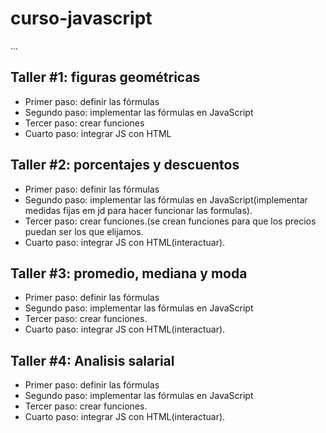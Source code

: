 # curso-javascript

...

## Taller #1: figuras geométricas

- Primer paso: definir las fórmulas
- Segundo paso: implementar las fórmulas en JavaScript
- Tercer paso: crear funciones
- Cuarto paso: integrar JS con HTML

## Taller #2: porcentajes y descuentos

- Primer paso: definir las fórmulas
- Segundo paso: implementar las fórmulas en JavaScript(implementar medidas fijas em jd para hacer funcionar las formulas).
- Tercer paso: crear funciones.(se crean funciones para que los precios puedan ser los que elijamos.
- Cuarto paso: integrar JS con HTML(interactuar).

## Taller #3: promedio, mediana y moda

- Primer paso: definir las fórmulas
- Segundo paso: implementar las fórmulas en JavaScript
- Tercer paso: crear funciones.
- Cuarto paso: integrar JS con HTML(interactuar).

## Taller #4: Analisis salarial

- Primer paso: definir las fórmulas
- Segundo paso: implementar las fórmulas en JavaScript
- Tercer paso: crear funciones.
- Cuarto paso: integrar JS con HTML(interactuar).